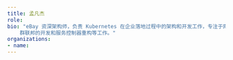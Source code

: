 ```yaml
---
title: 孟凡杰
role: 
bio: "eBay 资深架构师，负责 Kubernetes 在企业落地过程中的架构和开发工作，专注于网络、多集群、服务治理和服务网格等方向。Kubernetes 社区贡献者，曾参与社区集
    群联邦的开发和服务控制器重构等工作。"
organizations:
- name: 
---
```


